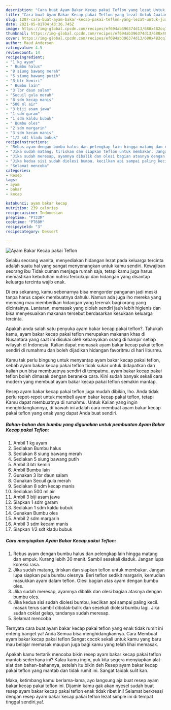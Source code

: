 ```yaml
---
description: "Cara buat Ayam Bakar Kecap pakai Teflon yang lezat Untuk Jualan"
title: "Cara buat Ayam Bakar Kecap pakai Teflon yang lezat Untuk Jualan"
slug: 1207-cara-buat-ayam-bakar-kecap-pakai-teflon-yang-lezat-untuk-jualan
date: 2021-05-01T04:43:36.745Z
image: https://img-global.cpcdn.com/recipes/ef694ab396374d13/680x482cq70/ayam-bakar-kecap-pakai-teflon-foto-resep-utama.jpg
thumbnail: https://img-global.cpcdn.com/recipes/ef694ab396374d13/680x482cq70/ayam-bakar-kecap-pakai-teflon-foto-resep-utama.jpg
cover: https://img-global.cpcdn.com/recipes/ef694ab396374d13/680x482cq70/ayam-bakar-kecap-pakai-teflon-foto-resep-utama.jpg
author: Maud Anderson
ratingvalue: 4.5
reviewcount: 14
recipeingredient:
- "1 kg ayam"
- " Bumbu halus"
- "8 siung bawang merah"
- "5 siung bawang putih"
- "3 btr kemiri"
- " Bumbu lain"
- "3 lbr daun salam"
- "Secuil gula merah"
- "8 sdm kecap manis"
- "500 ml air"
- "3 biji asam jawa"
- "1 sdm garam"
- "1 sdm kaldu bubuk"
- " Bumbu oles"
- "2 sdm margarin"
- "3 sdm kecam manis"
- "1/2 sdt kladu bubuk"
recipeinstructions:
- "Rebus ayam dengan bumbu halus dan pelengkap lain hingga matang dan empuk. Kurang lebih 30 menit. Sambil sesekali diaduk. Jangan lupa koreksi rasa."
- "Jika sudah matang, tiriskan dan siapkan teflon untuk membakar. Jangan lupa siapkan pula bumbu olesnya. Beri teflon sedikit margarin, kemudian masukkan ayam dalam teflon. Olesi bagian atas ayam dengan bumbu oles."
- "Jika sudah meresap, ayamnya dibalik dan olesi bagian atasnya dengan bumbu oles."
- "Jika kedua sisi sudah diolesi bumbu, kecilkan api sampai paling kecil. masak terus sambil dibolak-balik dan sesekali diolesi bumbu lagi. Jika sudah coklat gelap, tandanya sudah meresap."
- "Selamat mencoba"
categories:
- Resep
tags:
- ayam
- bakar
- kecap

katakunci: ayam bakar kecap 
nutrition: 239 calories
recipecuisine: Indonesian
preptime: "PT33M"
cooktime: "PT60M"
recipeyield: "3"
recipecategory: Dessert

---
```



![Ayam Bakar Kecap pakai Teflon](https://img-global.cpcdn.com/recipes/ef694ab396374d13/680x482cq70/ayam-bakar-kecap-pakai-teflon-foto-resep-utama.jpg)

Selaku seorang wanita, menyediakan hidangan lezat pada keluarga tercinta adalah suatu hal yang sangat menyenangkan untuk kamu sendiri. Kewajiban seorang ibu Tidak cuman menjaga rumah saja, tetapi kamu juga harus memastikan kebutuhan nutrisi tercukupi dan hidangan yang disantap keluarga tercinta wajib enak.

Di era  sekarang, kamu sebenarnya bisa mengorder panganan jadi meski tanpa harus capek membuatnya dahulu. Namun ada juga lho mereka yang memang mau memberikan hidangan yang terenak bagi orang yang dicintainya. Lantaran, memasak yang diolah sendiri jauh lebih higienis dan bisa menyesuaikan makanan tersebut berdasarkan kesukaan keluarga tercinta. 



Apakah anda salah satu penyuka ayam bakar kecap pakai teflon?. Tahukah kamu, ayam bakar kecap pakai teflon merupakan makanan khas di Nusantara yang saat ini disukai oleh kebanyakan orang di hampir setiap wilayah di Indonesia. Kalian dapat memasak ayam bakar kecap pakai teflon sendiri di rumahmu dan boleh dijadikan hidangan favoritmu di hari liburmu.

Kamu tak perlu bingung untuk menyantap ayam bakar kecap pakai teflon, sebab ayam bakar kecap pakai teflon tidak sukar untuk didapatkan dan kalian pun bisa membuatnya sendiri di tempatmu. ayam bakar kecap pakai teflon boleh dimasak dengan beraneka cara. Kini sudah banyak sekali cara modern yang membuat ayam bakar kecap pakai teflon semakin mantap.

Resep ayam bakar kecap pakai teflon juga mudah dibikin, lho. Anda tidak perlu repot-repot untuk membeli ayam bakar kecap pakai teflon, tetapi Kamu dapat membuatnya di rumahmu. Untuk Kalian yang ingin menghidangkannya, di bawah ini adalah cara membuat ayam bakar kecap pakai teflon yang enak yang dapat Anda buat sendiri.

<!--inarticleads1-->

##### Bahan-bahan dan bumbu yang digunakan untuk pembuatan Ayam Bakar Kecap pakai Teflon:

1. Ambil 1 kg ayam
1. Sediakan  Bumbu halus
1. Sediakan 8 siung bawang merah
1. Sediakan 5 siung bawang putih
1. Ambil 3 btr kemiri
1. Ambil  Bumbu lain
1. Gunakan 3 lbr daun salam
1. Gunakan Secuil gula merah
1. Sediakan 8 sdm kecap manis
1. Sediakan 500 ml air
1. Ambil 3 biji asam jawa
1. Siapkan 1 sdm garam
1. Sediakan 1 sdm kaldu bubuk
1. Gunakan  Bumbu oles
1. Ambil 2 sdm margarin
1. Ambil 3 sdm kecam manis
1. Siapkan 1/2 sdt kladu bubuk




<!--inarticleads2-->

##### Cara menyiapkan Ayam Bakar Kecap pakai Teflon:

1. Rebus ayam dengan bumbu halus dan pelengkap lain hingga matang dan empuk. Kurang lebih 30 menit. Sambil sesekali diaduk. Jangan lupa koreksi rasa.
1. Jika sudah matang, tiriskan dan siapkan teflon untuk membakar. Jangan lupa siapkan pula bumbu olesnya. Beri teflon sedikit margarin, kemudian masukkan ayam dalam teflon. Olesi bagian atas ayam dengan bumbu oles.
1. Jika sudah meresap, ayamnya dibalik dan olesi bagian atasnya dengan bumbu oles.
1. Jika kedua sisi sudah diolesi bumbu, kecilkan api sampai paling kecil. masak terus sambil dibolak-balik dan sesekali diolesi bumbu lagi. Jika sudah coklat gelap, tandanya sudah meresap.
1. Selamat mencoba




Ternyata cara buat ayam bakar kecap pakai teflon yang enak tidak rumit ini enteng banget ya! Anda Semua bisa menghidangkannya. Cara Membuat ayam bakar kecap pakai teflon Sangat cocok sekali untuk kamu yang baru mau belajar memasak maupun juga bagi kamu yang telah lihai memasak.

Apakah kamu tertarik mencoba bikin resep ayam bakar kecap pakai teflon mantab sederhana ini? Kalau kamu ingin, yuk kita segera menyiapkan alat-alat dan bahan-bahannya, setelah itu bikin deh Resep ayam bakar kecap pakai teflon yang mantab dan tidak rumit ini. Sangat taidak sulit kan. 

Maka, ketimbang kamu berlama-lama, ayo langsung aja buat resep ayam bakar kecap pakai teflon ini. Dijamin kamu gak akan nyesel sudah buat resep ayam bakar kecap pakai teflon enak tidak ribet ini! Selamat berkreasi dengan resep ayam bakar kecap pakai teflon lezat simple ini di tempat tinggal sendiri,ya!.


